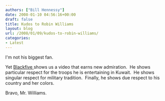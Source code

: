 ```yaml
---
authors: ["Bill Hennessy"]
date: 2008-01-10 04:56:16+00:00
draft: false
title: Kudos to Robin Williams
layout: blog
url: /2008/01/09/kudos-to-robin-williams/
categories:
- Latest
---
```


I'm not his biggest fan.

Yet [Blackfive ](https://www.blackfive.net/main/2008/01/robin-williams.html)shows us a video that earns new admiration.  He shows particular respect for the troops he is entertaining in Kuwait.  He shows singular respect for military tradition.  Finally, he shows due respect to his country and her colors.

Bravo, Mr. Williams.

